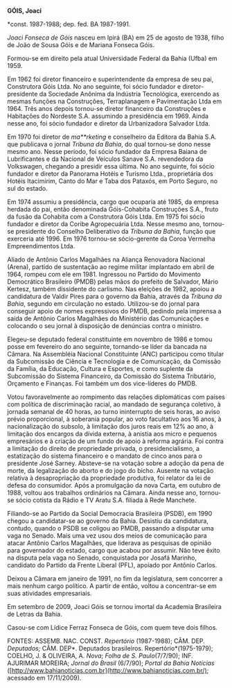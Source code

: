 **GÓIS, Joaci**

\*const. 1987-1988; dep. fed. BA 1987-1991.

*Joaci Fonseca de Góis* nasceu em Ipirá (BA) em 25 de agosto de 1938,
filho de João de Sousa Góis e de Mariana Fonseca Góis.

Formou-se em direito pela atual Universidade Federal da Bahia (Ufba) em
1959.

Em 1962 foi diretor financeiro e superintendente da empresa de seu pai,
Construtora Góis Ltda. No ano seguinte, foi sócio fundador e
diretor-presidente da Sociedade Anônima da Indústria Tecnológica,
exercendo as mesmas funções na Construções, Terraplanagem e Pavimentação
Ltda em 1964. Três anos depois tornou-se diretor financeiro da
Construções e Habitações do Nordeste S.A. assumindo a presidência em
1969. Ainda nesse ano, foi sócio fundador e diretor da Urbanizadora
Salvador Ltda.

Em 1970 foi diretor de *ma**rketing* e conselheiro da Editora da Bahia
S.A. que publicava o jornal *Tribuna da Bahia*, do qual tornou-se dono
nesse mesmo ano. Nesse período, foi sócio fundador da Empresa Baiana de
Lubrificantes e da Nacional de Veículos Sanave S.A. revendedora da
Volkswagen, chegando a presidir essa última. No ano seguinte, foi sócio
fundador e diretor da Panorama Hotéis e Turismo Ltda., proprietária dos
Hotéis Itacimirim, Canto do Mar e Taba dos Pataxós, em Porto Seguro, no
sul do estado.

Em 1974 assumiu a presidência, cargo que ocuparia até 1985, da empresa
herdada do pai, então denominada Góis-Cohabita Construções S.A., fruto
da fusão da Cohabita com a Construtora Góis Ltda. Em 1975 foi sócio
fundador e diretor da Coribe Agropecuária Ltda. Nesse mesmo ano,
tornou-se presidente do Conselho Deliberativo da *Tribuna da Bahia*,
função que exerceria até 1996. Em 1976 tornou-se sócio-gerente da Coroa
Vermelha Empreendimentos Ltda.

Aliado de Antônio Carlos Magalhães na Aliança Renovadora Nacional
(Arena), partido de sustentação ao regime militar implantado em abril de
1964, rompeu com ele em 1981. Ingressou no Partido do Movimento
Democrático Brasileiro (PMDB) pelas mãos do prefeito de Salvador, Mário
Kertesz, também dissidente do carlismo. Nas eleições de 1982, apoiou a
candidatura de Valdir Pires para o governo da Bahia, através da *Tribuna
da Bahia*, segundo em circulação no estado. Utilizou-se do jornal para
conseguir apoio de nomes expressivos do PMDB, pedindo pela imprensa a
saída de Antônio Carlos Magalhães do Ministério das Comunicações e
colocando o seu jornal à disposição de denúncias contra o ministro.

Elegeu-se deputado federal constituinte em novembro de 1986 e tomou
posse em fevereiro do ano seguinte, tornando-se líder da bancada na
Câmara. Na Assembléia Nacional Constituinte (ANC) participou como
titular da Subcomissão de Ciência e Tecnologia e de Comunicação, da
Comissão da Família, da Educação, Cultura e Esportes, e como suplente da
Subcomissão do Sistema Financeiro, da Comissão do Sistema Tributário,
Orçamento e Finanças. Foi também um dos vice-líderes do PMDB.

Votou favoravelmente ao rompimento das relações diplomáticas com países
com política de discriminação racial, ao mandado de segurança coletivo,
à jornada semanal de 40 horas, ao turno ininterrupto de seis horas, ao
aviso prévio proporcional, à soberania popular, ao voto facultativo aos
16 anos, à nacionalização do subsolo, à limitação dos juros reais em 12%
ao ano, à limitação dos encargos da dívida externa, à anistia aos micro
e pequenos empresários e à criação de um fundo de apoio à reforma
agrária. Foi contra a limitação do direito de propriedade privada, o
presidencialismo, a estatização do sistema financeiro e o mandato de
cinco anos para o presidente José Sarney. Absteve-se na votação sobre a
adoção da pena de morte, da legalização do aborto e do jogo do bicho.
Ausente na votação relativa à desapropriação da propriedade produtiva,
foi relator da lei de defesa do consumidor. Após a promulgação da nova
Carta, em outubro de 1988, voltou aos trabalhos ordinários na Câmara.
Ainda nesse ano, tornou-se sócio cotista da Rádio e TV Aratu S.A.
filiada à Rede Manchete.

Filiando-se ao Partido da Social Democracia Brasileira (PSDB), em 1990
chegou a candidatar-se ao governo da Bahia. Desistiu da candidatura,
contudo, quando o PSDB se coligou ao PMDB, passando a disputar uma vaga
no Senado. Mais uma vez usou dos meios de comunicação para atacar
Antônio Carlos Magalhães, que liderava as pesquisas de opinião para
governador do estado, cargo que acabou por assumir. Não teve êxito na
disputa pela vaga no Senado, conquistada por Josafá Marinho, candidato
do Partido da Frente Liberal (PFL), apoiado por Antônio Carlos.

Deixou a Câmara em janeiro de 1991, no fim da legislatura, sem concorrer
a mais nenhum cargo político. A partir de então, voltou a concentrar-se
em suas atividades empresariais.

Em setembro de 2009, Joaci Góis se tornou imortal da Academia Brasileira
de Letras da Bahia.

Casou-se com Lídice Ferraz Fonseca de Góis, com quem teve dois filhos.

FONTES: ASSEMB. NAC. CONST. *Repertório* (1987-1988); CÂM. DEP.
*Deputados;* CÂM. DEP*. Deputados brasileiros. Repertório*(1975-1979);
COELHO, J. & OLIVEIRA, A. *Nova*; *Folha de S. Paulo*(7/7/90); INF.
AJURIMAR MOREIRA; *Jornal do Brasil* (6/7/90); *Portal da Bahia
Notícias*
([http://www.bahianoticias.com.br](http://www.bahianoticias.com.br/);
acessado em 17/11/2009).

 
